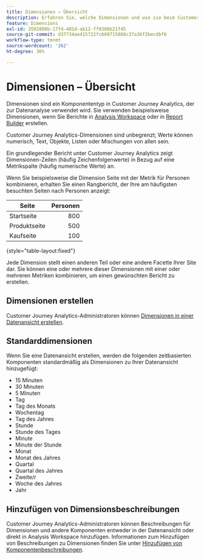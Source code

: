 ```yaml
---
title: Dimensionen – Übersicht
description: Erfahren Sie, welche Dimensionen und wie sie beim Customer Journey Analytics verwendet werden.
feature: Dimensions
exl-id: 3592808b-17fd-401d-ab12-ff0308b21f45
source-git-commit: d37734ae415722fc609715868c37a36f2becdbf6
workflow-type: tm+mt
source-wordcount: '262'
ht-degree: 36%

---
```


# Dimensionen – Übersicht

Dimensionen sind ein Komponententyp in Customer Journey Analytics, der zur Datenanalyse verwendet wird. Sie verwenden beispielsweise Dimensionen, wenn Sie Berichte in [Analysis Workspace](/help/analysis-workspace/home.md) oder in [Report Builder](/help/report-builder/report-buider-overview.md) erstellen.

Customer Journey Analytics-Dimensionen sind unbegrenzt; Werte können numerisch, Text, Objekte, Listen oder Mischungen von allen sein.

Ein grundlegender Bericht unter Customer Journey Analytics zeigt Dimensionen-Zeilen (häufig Zeichenfolgenwerte) in Bezug auf eine Metrikspalte (häufig numerische Werte) an.

Wenn Sie beispielsweise die Dimension Seite mit der Metrik für Personen kombinieren, erhalten Sie einen Rangbericht, der Ihre am häufigsten besuchten Seiten nach Personen anzeigt:

| Seite | Personen |
| --- | ---: |
| Startseite | 800 |
| Produktseite | 500 |
| Kaufseite | 100 |

{style="table-layout:fixed"}

Jede Dimension stellt einen anderen Teil oder eine andere Facette Ihrer Site dar. Sie können eine oder mehrere dieser Dimensionen mit einer oder mehreren Metriken kombinieren, um einen gewünschten Bericht zu erstellen.


## Dimensionen erstellen

Customer Journey Analytics-Administratoren können [Dimensionen in einer Datenansicht erstellen](/help/data-views/create-dataview.md#components).

## Standarddimensionen

Wenn Sie eine Datenansicht erstellen, werden die folgenden zeitbasierten Komponenten standardmäßig als Dimensionen zu Ihrer Datenansicht hinzugefügt:

- 15 Minuten
- 30 Minuten
- 5 Minuten
- Tag
- Tag des Monats
- Wochentag
- Tag des Jahres
- Stunde
- Stunde des Tages
- Minute
- Minute der Stunde
- Monat
- Monat des Jahres
- Quartal
- Quartal des Jahres
- Zweite/r
- Woche des Jahres
- Jahr

## Hinzufügen von Dimensionsbeschreibungen

Customer Journey Analytics-Administratoren können Beschreibungen für Dimensionen und andere Komponenten entweder in der Datenansicht oder direkt in Analysis Workspace hinzufügen. Informationen zum Hinzufügen von Beschreibungen zu Dimensionen finden Sie unter [Hinzufügen von Komponentenbeschreibungen](/help/components/add-component-descriptions.md).
